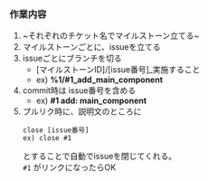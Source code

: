 ### 作業内容
1. ~それぞれのチケット名でマイルストーン立てる~
2. マイルストーンごとに、issueを立てる
3. issueごとにブランチを切る  
   - [マイルストーンID]/[issue番号]_実施すること
   - ex) **%1/#1_add_main_component**
4. commit時は issue番号を含める
   - ex) **#1 add: main_component**
5. プルリク時に、説明文のところに
   ```
   close [issue番号]
   ex) close #1
   ```
   とすることで自動でissueを閉じてくれる。  
   `#1` がリンクになったらOK
